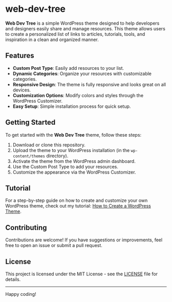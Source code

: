 # web-dev-tree

**Web Dev Tree** is a simple WordPress theme designed to help developers and designers easily share and manage resources. This theme allows users to create a personalized list of links to articles, tutorials, tools, and inspiration in a clean and organized manner.

## Features

- **Custom Post Type**: Easily add resources to your list.
- **Dynamic Categories**: Organize your resources with customizable categories.
- **Responsive Design**: The theme is fully responsive and looks great on all devices.
- **Customization Options**: Modify colors and styles through the WordPress Customizer.
- **Easy Setup**: Simple installation process for quick setup.

## Getting Started

To get started with the **Web Dev Tree** theme, follow these steps:

1. Download or clone this repository.
2. Upload the theme to your WordPress installation (in the `wp-content/themes` directory).
3. Activate the theme from the WordPress admin dashboard.
4. Use the Custom Post Type to add your resources.
5. Customize the appearance via the WordPress Customizer.

## Tutorial

For a step-by-step guide on how to create and customize your own WordPress theme, check out my tutorial: [How to Create a WordPress Theme](https://juanfalibene.com/writing/#/post/id=655&category=idea-de-proyecto).

## Contributing

Contributions are welcome! If you have suggestions or improvements, feel free to open an issue or submit a pull request.

## License

This project is licensed under the MIT License - see the [LICENSE](LICENSE) file for details.

---

Happy coding!
